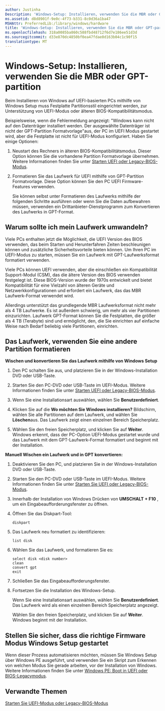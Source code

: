 ```yaml
---
author: Justinha
Description: 'Windows-Setup: Installieren, verwenden Sie die MBR oder GPT-partition'
ms.assetid: d8d8901f-9e0c-4f73-b331-8c0d36a1ba47
MSHAttr: PreferredLib:/library/windows/hardware
title: 'Windows-Setup: Installieren, verwenden Sie die MBR oder GPT-partition'
ms.openlocfilehash: 318a0085ba860c588fbd48712f6d7e186ee51d3d
ms.sourcegitcommit: d33e870dc4850bf0ea47fdae0d163b04c1c90f15
translationtype: MT
---
```

# <a name="windows-setup-installing-using-the-mbr-or-gpt-partition-style"></a>Windows-Setup: Installieren, verwenden Sie die MBR oder GPT-partition


Beim Installieren von Windows auf UEFI-basierten PCs mithilfe von Windows Setup muss Festplatte Partitionsstil eingerichtet werden, zur Unterstützung von UEFI-Modus oder älteren BIOS-Kompatibilitätsmodus.

Beispielsweise, wenn die Fehlermeldung angezeigt: "Windows kann nicht auf den Datenträger installiert werden. Der ausgewählte Datenträger ist nicht der GPT-Partition Formatvorlage"aus, der PC im UEFI Modus gestartet wird, aber die Festplatte ist nicht für UEFI-Modus konfiguriert. Haben Sie einige Optionen:

1.  Neustart des Rechners in älteren BIOS-Kompatibilitätsmodus. Dieser Option können Sie die vorhandene Partition Formatvorlage übernehmen. Weitere Informationen finden Sie unter [Starten UEFI oder Legacy-BIOS-Modus](boot-to-uefi-mode-or-legacy-bios-mode.md).

2.  Formatieren Sie das Laufwerk für UEFI mithilfe von GPT-Partition Formatvorlage. Diese Option können Sie den PC UEFI Firmware-Features verwenden.

    Sie können selbst unter Formatieren des Laufwerks mithilfe der folgenden Schritte ausführen oder wenn Sie die Daten aufbewahren müssen, verwenden ein Drittanbieter-Dienstprogramm zum Konvertieren des Laufwerks in GPT-Format.

## <a name="span-idwhyshouldiconvertmydrivespanspan-idwhyshouldiconvertmydrivespanspan-idwhyshouldiconvertmydrivespanwhy-should-i-convert-my-drive"></a><span id="Why_should_I_convert_my_drive_"></span><span id="why_should_i_convert_my_drive_"></span><span id="WHY_SHOULD_I_CONVERT_MY_DRIVE_"></span>Warum sollte ich mein Laufwerk umwandeln?


Viele PCs enthalten jetzt die Möglichkeit, die UEFI Version des BIOS verwenden, das beim Starten und Herunterfahren Zeiten beschleunigen können und zusätzliche Sicherheitsvorteile bieten können. Um Ihren PC im UEFI-Modus zu starten, müssen Sie ein Laufwerk mit GPT-Laufwerksformat formatiert verwenden.

Viele PCs können UEFI verwenden, aber die einschließen ein Kompatibilität Support-Modul (CSM), das die ältere Version des BIOS verwenden festgelegt ist. Diese BIOS-Version wurde der 1970s entwickelt und bietet Kompatibilität für eine Vielzahl von älteren Geräte und Netzwerkkonfigurationen und erfordert ein Laufwerk, das das MBR Laufwerk-Format verwendet wird.

Allerdings unterstützt das grundlegende MBR Laufwerksformat nicht mehr als 4 TB Laufwerke. Es ist außerdem schwierig, um mehr als vier Partitionen einzurichten. Laufwerk GPT-Format können Sie die Festplatten, die größer als 4 TB (Terabyte) sind und ermöglicht, den, die Sie einrichten auf einfache Weise nach Bedarf beliebig viele Partitionen, einrichten.

## <a name="span-idreformattingthedriveusingadifferentpartitionstylespanspan-idreformattingthedriveusingadifferentpartitionstylespanspan-idreformattingthedriveusingadifferentpartitionstylespanreformatting-the-drive-using-a-different-partition-style"></a><span id="Reformatting_the_drive_using_a_different_partition_style"></span><span id="reformatting_the_drive_using_a_different_partition_style"></span><span id="REFORMATTING_THE_DRIVE_USING_A_DIFFERENT_PARTITION_STYLE"></span>Das Laufwerk, verwenden Sie eine andere Partition formatieren


**Wischen und konvertieren Sie das Laufwerk mithilfe von Windows Setup**

1.  Den PC schalten Sie aus, und platzieren Sie in der Windows-Installation DVD oder USB-Taste.

2.  Starten Sie den PC-DVD oder USB-Taste im UEFI-Modus. Weitere Informationen finden Sie unter [Starten UEFI oder Legacy-BIOS-Modus](boot-to-uefi-mode-or-legacy-bios-mode.md).

3.  Wenn Sie eine Installationsart auswählen, wählen Sie **Benutzerdefiniert**.

4.  Klicken Sie auf die **Wo möchten Sie Windows installieren?** Bildschirm, wählen Sie alle Partitionen auf dem Laufwerk, und wählen Sie **Löschen**aus. Das Laufwerk zeigt einen einzelnen Bereich Speicherplatz.

5.  Wählen Sie den freien Speicherplatz, und klicken Sie auf **Weiter**. Windows erkennt, dass der PC-Option UEFI-Modus gestartet wurde und das Laufwerk mit dem GPT-Laufwerk-Format formatiert und beginnt mit der Installation.

**Manuell Wischen ein Laufwerk und in GPT konvertieren:**

1.  Deaktivieren Sie den PC, und platzieren Sie in der Windows-Installation DVD oder USB-Taste.

2.  Starten Sie den PC-DVD oder USB-Taste im UEFI-Modus. Weitere Informationen finden Sie unter [Starten Sie UEFI oder Legacy-BIOS-Modus](boot-to-uefi-mode-or-legacy-bios-mode.md).

3.  Innerhalb der Installation von Windows Drücken von **UMSCHALT + F10** , um ein Eingabeaufforderungsfenster zu öffnen.

4.  Öffnen Sie das Diskpart-Tool:

    ``` syntax
    diskpart
    ```

5.  Das Laufwerk neu formatiert zu identifizieren:

    ``` syntax
    list disk
    ```

6.  Wählen Sie das Laufwerk, und formatieren Sie es:

    ``` syntax
    select disk <disk number>
    clean
    convert gpt
    exit
    ```

7.  Schließen Sie das Eingabeaufforderungsfenster.

8.  Fortsetzen Sie die Installation des Windows-Setup.

    Wenn Sie eine Installationsart auswählen, wählen Sie **Benutzerdefiniert**. Das Laufwerk wird als einen einzelnen Bereich Speicherplatz angezeigt.

    Wählen Sie den freien Speicherplatz, und klicken Sie auf **Weiter**. Windows beginnt mit der Installation.

## <a name="span-idmakesurewindowssetupbootstothecorrectfirmwaremodespanspan-idmakesurewindowssetupbootstothecorrectfirmwaremodespanspan-idmakesurewindowssetupbootstothecorrectfirmwaremodespanmake-sure-windows-setup-boots-to-the-correct-firmware-mode"></a><span id="Make_sure_Windows_Setup_boots_to_the_correct_firmware_mode"></span><span id="make_sure_windows_setup_boots_to_the_correct_firmware_mode"></span><span id="MAKE_SURE_WINDOWS_SETUP_BOOTS_TO_THE_CORRECT_FIRMWARE_MODE"></span>Stellen Sie sicher, dass die richtige Firmware Modus Windows Setup gestartet


Wenn dieser Prozess automatisieren möchten, müssen Sie Windows Setup über Windows PE ausgeführt, und verwenden Sie ein Skript zum Erkennen von welchen Modus Sie gerade arbeiten, vor der Installation von Windows. Weitere Informationen finden Sie unter [Windows PE: Boot in UEFI oder BIOS-Legacymodus](winpe-boot-in-uefi-or-legacy-bios-mode.md).

## <a name="span-idrelatedtopicsspanrelated-topics"></a><span id="related_topics"></span>Verwandte Themen


[Starten Sie UEFI-Modus oder Legacy-BIOS-Modus](boot-to-uefi-mode-or-legacy-bios-mode.md)

 

 






